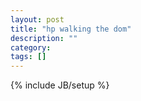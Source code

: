 ```yaml
---
layout: post
title: "hp walking the dom"
description: ""
category: 
tags: []
---
```

{% include JB/setup %}
